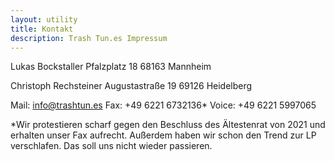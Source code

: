 ```yaml
---
layout: utility
title: Kontakt
description: Trash Tun.es Impressum
---
```


Lukas Bockstaller
Pfalzplatz 18
68163 Mannheim

Christoph Rechsteiner
Augustastraße 19
69126 Heidelberg

Mail: info@trashtun.es
Fax: +49 6221 6732136*
Voice: +49 6221 5997065

*Wir protestieren scharf gegen den Beschluss des Ältestenrat von 2021 und erhalten unser Fax aufrecht. Außerdem haben wir schon den Trend zur LP verschlafen. Das soll uns nicht wieder passieren.